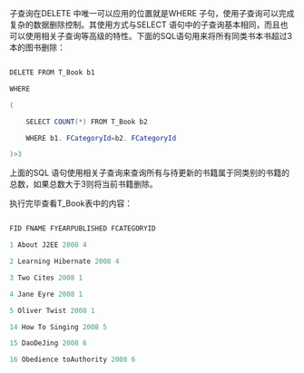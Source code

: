 子查询在DELETE 中唯一可以应用的位置就是WHERE 子句，使用子查询可以完成复杂的数据删除控制。其使用方式与SELECT 语句中的子查询基本相同，而且也可以使用相关子查询等高级的特性。下面的SQL语句用来将所有同类书本书超过3 本的图书删除：
```java  
DELETE FROM T_Book b1
WHERE
(
	SELECT COUNT(*) FROM T_Book b2
	WHERE b1. FCategoryId=b2. FCategoryId
)>3
```
上面的SQL 语句使用相关子查询来查询所有与待更新的书籍属于同类别的书籍的总数，如果总数大于3则将当前书籍删除。
执行完毕查看T_Book表中的内容：
```java  
FID FNAME FYEARPUBLISHED FCATEGORYID
1 About J2EE 2008 4
2 Learning Hibernate 2008 4
3 Two Cites 2008 1
4 Jane Eyre 2008 1
5 Oliver Twist 2008 1
14 How To Singing 2008 5
15 DaoDeJing 2008 6
16 Obedience toAuthority 2008 6
```